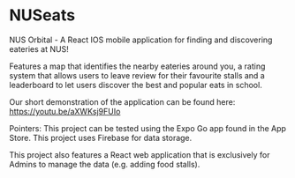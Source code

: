 # NUSeats
NUS Orbital - A React IOS mobile application for finding and discovering eateries at NUS!  

Features a map that identifies the nearby eateries around you, a rating system that allows users to leave review for their favourite stalls and a leaderboard
to let users discover the best and popular eats in school.

Our short demonstration of the application can be found here:
https://youtu.be/aXWKsj9FUIo

Pointers:
This project can be tested using the Expo Go app found in the App Store.
This project uses Firebase for data storage. 

This project also features a React web application that is exclusively for Admins to manage the data (e.g. adding food stalls).

